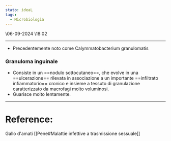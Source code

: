 ```yaml
---
stato: ideaL
tags:
  - Microbiologia
---
```

\06-09-2024 \18:02

--- 

- Precedentemente noto come Calymmatobacterium granulomatis

### Granuloma inguinale
- Consiste in un ==nodulo sottocutaneo==, che evolve in una ==ulcerazione== rilevata in associazione a un importante ==infiltrato infiammatorio== cronico e insieme a tessuto di granulazione caratterizzato da macrofagi molto voluminosi. 
- Guarisce molto lentamente.














--- 
# Reference:
Gallo d'amati
[[Pene#Malattie infettive a trasmissione sessuale]]
